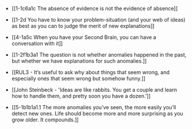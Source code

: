 - [[1-1c6a1c The absence of evidence is not the evidence of absence]]
- [[1-2d You have to know your problem-situation (and your web of ideas) as best as you can to judge the merit of new explanations]]
- [[4-1a5c When you have your Second Brain, you can have a conversation with it]]

- [[1-2f1b3a1 The question is not whether anomalies happened in the past, but whether we have explanations for such anomalies.]]

- [[RUL3 - It’s useful to ask why about things that seem wrong, and especially ones that seem wrong but somehow funny.]]
- [[John Steinbeck - 'Ideas are like rabbits. You get a couple and learn how to handle them, and pretty soon you have a dozen.']]
- [[5-1b1b1a1.1 The more anomalies you’ve seen, the more easily you’ll detect new ones. Life should become more and more surprising as you grow older. It compounds.]]

